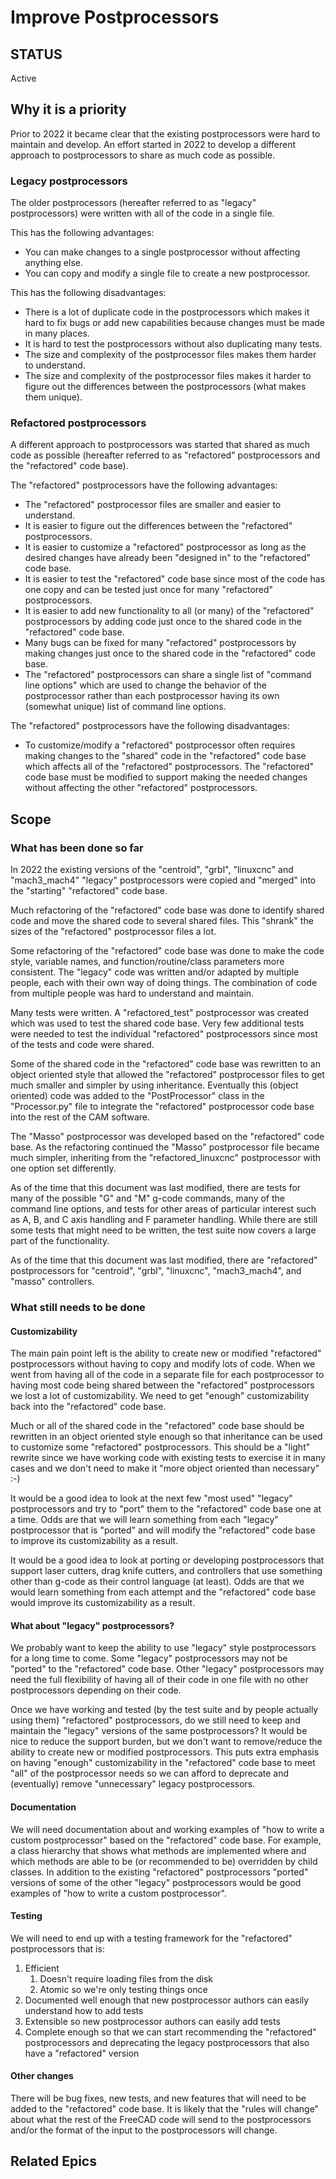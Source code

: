# Improve Postprocessors

## STATUS

Active

## Why it is a priority

Prior to 2022 it became clear that the existing postprocessors were hard
to maintain and develop.  An effort started in 2022 to develop a different approach
to postprocessors to share as much code as possible.

### Legacy postprocessors

The older postprocessors (hereafter referred to as "legacy" postprocessors)
were written with all of the code in a single file.

This has the following advantages:

- You can make changes to a single postprocessor without affecting anything else.
- You can copy and modify a single file to create a new postprocessor.

This has the following disadvantages:

- There is a lot of duplicate code in the postprocessors which makes it hard
to fix bugs or add new capabilities because changes must be made in many places.
- It is hard to test the postprocessors without also duplicating many tests.
- The size and complexity of the postprocessor files makes them harder to understand.
- The size and complexity of the postprocessor files makes it harder to figure out the
differences between the postprocessors (what makes them unique).

### Refactored postprocessors

A different approach to postprocessors was started that shared as much code as possible
(hereafter referred to as "refactored" postprocessors and the "refactored" code base).

The "refactored" postprocessors have the following advantages:

- The "refactored" postprocessor files are smaller and easier to understand.
- It is easier to figure out the differences between the "refactored" postprocessors.
- It is easier to customize a "refactored" postprocessor as long as the desired changes
have already been "designed in" to the "refactored" code base.
- It is easier to test the "refactored" code base since most of the code has one copy
and can be tested just once for many "refactored" postprocessors.
- It is easier to add new functionality to all (or many) of the "refactored"
postprocessors by adding code just once to the shared code in the "refactored" code base.
- Many bugs can be fixed for many "refactored" postprocessors by making changes
just once to the shared code in the "refactored" code base.
- The "refactored" postprocessors can share a single list of "command line options"
which are used to change the behavior of the postprocessor rather than each
postprocessor having its own (somewhat unique) list of command line options.

The "refactored" postprocessors have the following disadvantages:

- To customize/modify a "refactored" postprocessor often requires making changes to
the "shared" code in the "refactored" code base which affects all of the "refactored"
postprocessors.  The "refactored" code base must be modified to support making
the needed changes without affecting the other "refactored" postprocessors.

## Scope

### What has been done so far

In 2022 the existing versions of the "centroid", "grbl", "linuxcnc" and "mach3_mach4"
"legacy" postprocessors were copied and "merged" into the "starting" "refactored" code base.

Much refactoring of the "refactored" code base was done to identify shared code
and move the shared code to several shared files.
This "shrank" the sizes of the "refactored" postprocessor files a lot.

Some refactoring of the "refactored" code base was done to make the code style,
variable names, and function/routine/class parameters more consistent.
The "legacy" code was written and/or adapted by multiple people, each with their
own way of doing things.  The combination of code from multiple people was hard
to understand and maintain.

Many tests were written.  A "refactored_test" postprocessor was created which was
used to test the shared code base.  Very few additional tests were needed to test
the individual "refactored" postprocessors since most of the tests and code were shared.

Some of the shared code in the "refactored" code base was rewritten to an object
oriented style that allowed the "refactored" postprocessor files to get much smaller
and simpler by using inheritance.  Eventually this (object oriented) code was added
to the "PostProcessor" class in the "Processor.py" file to integrate the "refactored"
postprocessor code base into the rest of the CAM software.

The "Masso" postprocessor was developed based on the "refactored" code base.  As the
refactoring continued the "Masso" postprocessor file became much simpler, inheriting
from the "refactored_linuxcnc" postprocessor with one option set differently.

As of the time that this document was last modified, there are tests for many of the possible
"G" and "M" g-code commands, many of the command line options, and tests for other areas
of particular interest such as A, B, and C axis handling and F parameter handling.
While there are still some tests that might need to be written, the test suite now
covers a large part of the functionality.

As of the time that this document was last modified, there are "refactored" postprocessors
for "centroid", "grbl", "linuxcnc", "mach3_mach4", and "masso" controllers.

### What still needs to be done

#### Customizability

The main pain point left is the ability to create new or modified "refactored"
postprocessors without having to copy and modify lots of code.  When we went from
having all of the code in a separate file for each postprocessor to having most code
being shared between the "refactored" postprocessors we lost a lot of customizability.
We need to get "enough" customizability back into the "refactored" code base.

Much or all of the shared code in the "refactored" code base should be rewritten in
an object oriented style enough so that inheritance can be used to customize some
"refactored" postprocessors.  This should be a "light" rewrite since we have working
code with existing tests to exercise it in many cases and we don't need to make it
"more object oriented than necessary" :-)

It would be a good idea to look at the next few "most used" "legacy" postprocessors
and try to "port" them to the "refactored" code base one at a time.  Odds are that we
will learn something from each "legacy" postprocessor that is "ported" and will modify
the "refactored" code base to improve its customizability as a result.

It would be a good idea to look at porting or developing postprocessors that support
laser cutters, drag knife cutters, and controllers that use something other than g-code
as their control language (at least).  Odds are that we would learn something from each
attempt and the "refactored" code base would improve its customizability as a result.

#### What about "legacy" postprocessors?

We probably want to keep the ability to use "legacy" style postprocessors for a long
time to come.  Some "legacy" postprocessors may not be "ported" to the "refactored" code
base.  Other "legacy" postprocessors may need the full flexibility of having all of
their code in one file with no other postprocessors depending on their code.

Once we have working and tested (by the test suite and by people actually using
them) "refactored" postprocessors, do we still need to keep and maintain the "legacy"
versions of the same postprocessors?  It would be nice to reduce the support burden,
but we don't want to remove/reduce the ability to create new or modified postprocessors.
This puts extra emphasis on having "enough" customizability in the "refactored" code
base to meet "all" of the postprocessor needs so we can afford to deprecate and
(eventually) remove "unnecessary" legacy postprocessors.

#### Documentation

We will need documentation about and working examples of "how to write a custom postprocessor"
based on the "refactored" code base.  For example, a class hierarchy that shows what
methods are implemented where and which methods are able to be (or recommended to be)
overridden by child classes.  In addition to the existing "refactored" postprocessors
"ported" versions of some of the other "legacy" postprocessors would be good examples
of "how to write a custom postprocessor".

#### Testing

We will need to end up with a testing framework for the "refactored" postprocessors that is:

 1. Efficient
    1. Doesn't require loading files from the disk
    2. Atomic so we're only testing things once
 2. Documented well enough that new postprocessor authors can easily understand how to
    add tests
 3. Extensible so new postprocessor authors can easily add tests
 4. Complete enough so that we can start recommending the "refactored" postprocessors
    and deprecating the legacy postprocessors that also have a "refactored" version

#### Other changes

There will be bug fixes, new tests, and new features that will need to be added
to the "refactored" code base.  It is likely that the "rules will change" about what
the rest of the FreeCAD code will send to the postprocessors and/or the format of the
input to the postprocessors will change.

## Related Epics
